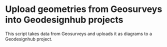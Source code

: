 # Upload geometries from Geosurveys into Geodesignhub projects
This script takes data from Geosurveys and uploads it as diagrams to a Geodesignhub project.
